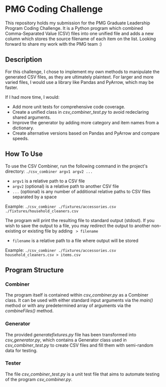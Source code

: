 # PMG Coding Challenge 
This repository holds my submission for the PMG Graduate Leadership Program Coding Challenge. It is a Python program which combined Comma-Separated Value (CSV) files into one unified file and adds a new column which stores the source filename of each item on the list. Looking forward to share my work with the PMG team :)

## Description
For this challenge, I chose to implement my own methods to manipulate the generated CSV files, as they are ultimately plaintext. For larger and more varied files, I would use a library like Pandas and PyArrow, which may be faster.

If I had more time, I would:
  - Add more unit tests for comprehensive code coverage.
  - Create a unified class in *csv_combiner_test.py* to avoid redeclaring shared arguments.
  - Improve the generator by adding more category and item names from a dictionary.
  - Create alternative versions based on Pandas and PyArrow and compare speeds.


## How To Use
To use the CSV Combiner, run the following command in the project's directory:
`./csv_combiner argv1 argv2 ...`

- `argv1` is a relative path to a CSV file
- `argv2` (optional) is a relative path to another CSV file
- `...` (optional) is any number of additional relative paths to CSV files separated by a space

Example: `./csv_combiner ./fixtures/accessories.csv ./fixtures/household_cleaners.csv` 

The program will print the resulting file to standard output (stdout). If you wish to save the output to a file, you may redirect the output to another non-existing or existing file by adding ` > filename`

- `filename` is a relative path to a file where output will be stored

Example: `./csv_combiner ./fixtures/accessories.csv household_cleaners.csv > items.csv`


## Program Structure

### Combiner
The program itself is contained within *csv_combiner.py* as a Combiner class. It can be used with either standard input arguments via the *main()* method or with any predetermined array of arguments via the *combineFiles()* method.

### Generator
The provided *generatefixtures.py* file has been transformed into *csv_generator.py*, which contains a Generator class used in *csv_combiner_test.py* to create CSV files and fill them with semi-random data for testing.

### Tester
The file *csv_combiner_test.py* is a unit test file that aims to automate testing of the program *csv_combiner.py*.



